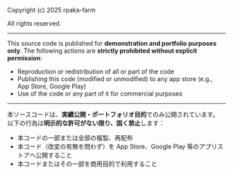 Copyright (c) 2025 rpaka-farm

All rights reserved.

---

This source code is published for **demonstration and portfolio purposes only**.
The following actions are **strictly prohibited without explicit permission**:

- Reproduction or redistribution of all or part of the code
- Publishing this code (modified or unmodified) to any app store (e.g., App Store, Google Play)
- Use of the code or any part of it for commercial purposes

---

本ソースコードは、**実績公開・ポートフォリオ目的**でのみ公開されています。
以下の行為は**明示的な許可がない限り、固く禁止**します：

- 本コードの一部または全部の複製、再配布
- 本コード（改変の有無を問わず）を App Store、Google Play 等のアプリストアへ公開すること
- 本コードまたはその一部を商用目的で利用すること